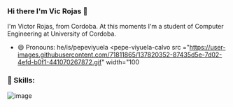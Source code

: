 ### Hi there I'm Vic Rojas 👋
I'm Victor Rojas, from Cordoba. At this moments I'm a student of Computer Engineering at University of Cordoba.




- 😄 Pronouns: he/is/pepeviyuela 
<pepe-viyuela-calvo src ="https://user-images.githubusercontent.com/71811865/137820352-87435d5e-7d02-4efd-b0f1-441070267872.gif" width="100

### 🚀 Skills:
  ![image](https://user-images.githubusercontent.com/71811865/137821057-d4866a0c-6537-4798-b281-39daafb1c23a.png)


<!--
**Victorrojass/Victorrojass** is a ✨ _special_ ✨ repository because its `README.md` (this file) appears on your GitHub profile.

Here are some ideas to get you started:

- 🔭 I’m currently working on ...
- 🌱 I’m currently learning ...
- 👯 I’m looking to collaborate on ...
- 🤔 I’m looking for help with ...
- 💬 Ask me about ...
- 📫 How to reach me: ...
- 😄 Pronouns: ...
- ⚡ Fun fact: ...
-->
